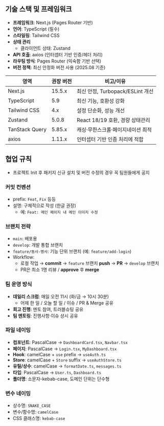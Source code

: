 ## 기술 스택 및 프레임워크

- **프레임워크**: Next.js (Pages Router 기반)
- **언어**: TypeScript (필수)
- **스타일링**: Tailwind CSS
- **상태 관리**
    - 클라이언트 상태: Zustand
- **API 호출**: axios (인터셉터 기반 인증/헤더 처리)
- **라우팅 방식**: Pages Router (익숙함 기반 선택)
- **버전 정책**: 최신 안정화 버전 사용 (2025.08 기준)

| 영역 | 권장 버전 | 비고/이유 |
| --- | --- | --- |
| Next.js | 15.5.x | 최신 안정, Turbopack/ESLint 개선 |
| TypeScript | 5.9 | 최신 기능, 호환성 강화 |
| Tailwind CSS | 4.x | 설정 단순화, 성능 개선 |
| Zustand | 5.0.8 | React 18/19 호환, 경량 상태관리 |
| TanStack Query | 5.85.x | 캐싱·무한스크롤·페이지네이션 최적 |
| axios | 1.11.x | 인터셉터 기반 인증 처리에 적합 |

## 협업 규칙

- 프로젝트 Init 후 패키지 신규 설치 및 버전 수정의 경우 꼭 팀원들에게 공지

### 커밋 컨벤션

- prefix: `Feat`, `Fix` 등등
- 설명: 구체적으로 작성 (한글 권장)
    - 예: `Feat: 메인 페이지 내 메인 이미지 수정`

### 브랜치 전략

- `main`: 배포용
- `develop`: 개발 통합 브랜치
- `feature/동사-명사`: 기능 단위 브랜치 (예: `feature/add-login`)
- Workflow:
    - 로컬 작업 → **commit** → `feature` 브랜치 **push** → **PR** → `develop` 브랜치
    - PR은 최소 1명 리뷰 / **approve** 후 **merge**

### 팀 운영 방식

- **데일리 스크럼**: 매일 오전 11시 (화/금 → 10시 30분)
    - 어제 한 일 / 오늘 할 일 / 이슈 / PR & Merge 공유
- **회고 진행**: 멘토 참여, 트러블슈팅 공유
- **팀 멘토링**: 진행사항·이슈 상시 공유

### 파일 네이밍

- **컴포넌트**: PascalCase → `DashboardCard.tsx`, `Navbar.tsx`
- **페이지**: PascalCase → `Login.tsx`, `MyDashboard.tsx`
- **Hook**: camelCase + `use` prefix → `useAuth.ts`
- **Store**: camelCase + `Store` suffix → `useAuthStore.ts`
- **유틸/상수**: camelCase → `formatDate.ts`, `messages.ts`
- **타입**: PascalCase → `User.ts`, `Dashboard.ts`
- **폴더명**: 소문자-kebab-case, 도메인 단위는 단수형

### 변수 네이밍

- 상수명: `SNAKE_CASE`
- 변수/함수명: `camelCase`
- CSS 클래스명: `kebab-case`
